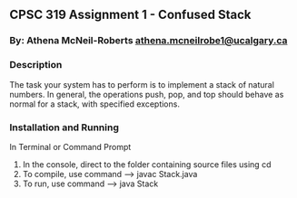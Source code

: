 
## CPSC 319 Assignment 1 - Confused Stack
### By: Athena McNeil-Roberts   athena.mcneilrobe1@ucalgary.ca

### Description

The task your system has to perform is to implement a stack of natural numbers.
In general, the operations push, pop, and top should behave as normal for a stack,
with specified exceptions.

### Installation and Running

In Terminal or Command Prompt
  1.  In the console, direct to the folder containing source files using cd <filepath>
  2. To compile, use command --> javac Stack.java
  3. To run, use command --> java Stack <inputFileName> <outputFileName>

